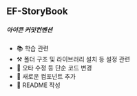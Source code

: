 ## EF-StoryBook

##### 아이콘 커밋컨벤션

- 📚 학습 관련
- ⚒️ 폴더 구조 및 라이브러리 설치 등 설정 관련
- 🔧 오타 수정 등 단순 코드 변경
- 💎 새로운 컴포넌트 추가
- 📘 README 작성
